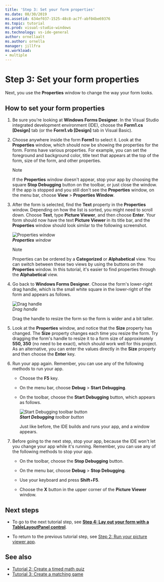 ```yaml
---
title: 'Step 3: Set your form properties'
ms.date: 08/30/2019
ms.assetid: 634ef037-1525-48c8-ac7f-abf04be69376
ms.topic: tutorial
ms.prod: visual-studio-windows
ms.technology: vs-ide-general
author: ornellaalt
ms.author: ornella
manager: jillfra
ms.workload:
- multiple
---
```

# Step 3: Set your form properties

Next, you use the **Properties** window to change the way your form looks.

## How to set your form properties

1. Be sure you're looking at **Windows Forms Designer**. In the Visual Studio integrated development environment (IDE), choose the **Form1.cs [Design]** tab (or the **Form1.vb [Design]** tab in Visual Basic).

1. Choose anywhere inside the form **Form1** to select it. Look at the **Properties** window, which should now be showing the properties for the form. Forms have various properties. For example, you can set the foreground and background color, title text that appears at the top of the form, size of the form, and other properties.

   > [!NOTE]
   > If the **Properties** window doesn't appear, stop your app by choosing the square **Stop Debugging** button on the toolbar, or just close the window. If the app is stopped and you still don't see the **Properties** window, on the menu bar, choose **View** > **Properties Window**.

1. After the form is selected, find the **Text** property in the **Properties** window. Depending on how the list is sorted, you might need to scroll down. Choose **Text**, type **Picture Viewer**, and then choose **Enter**.  Your form should now have the text **Picture Viewer** in its title bar, and the **Properties** window should look similar to the following screenshot.

    ![Properties window](../ide/media/express_edittextproperty.png)<br>
   ***Properties*** *window*

   > [!NOTE]
   > Properties can be ordered by a **Categorized** or **Alphabetical** view. You can switch between these two views by using the buttons on the **Properties** window. In this tutorial, it's easier to find properties through the **Alphabetical** view.

1. Go back to **Windows Forms Designer**. Choose the form's lower-right drag handle, which is the small white square in the lower-right of the form and appears as follows.

    ![Drag handle](../ide/media/express_bottomrt_drag.png)<br>
   *Drag handle*

    Drag the handle to resize the form so the form is wider and a bit taller.

1. Look at the **Properties** window, and notice that the **Size** property has changed. The **Size** property changes each time you resize the form. Try dragging the form's handle to resize it to a form size of approximately **550, 350** (no need to be exact), which should work well for this project. As an alternative, you can enter the values directly in the **Size** property and then choose the **Enter** key.

1. Run your app again. Remember, you can use any of the following methods to run your app.

   - Choose the **F5** key.

   - On the menu bar, choose **Debug** > **Start Debugging**.

   - On the toolbar, choose the **Start Debugging** button, which appears as follows.

      ![Start Debugging toolbar button](../ide/media/express_icondebug.png)<br>
     ***Start Debugging*** *toolbar button*

     Just like before, the IDE builds and runs your app, and a window appears.

1. Before going to the next step, stop your app, because the IDE won't let you change your app while it's running. Remember, you can use any of the following methods to stop your app.

   - On the toolbar, choose the **Stop Debugging** button.

   - On the menu bar, choose **Debug** > **Stop Debugging**.

   - Use your keyboard and press **Shift**+**F5**.

   - Choose the **X** button in the upper corner of the **Picture Viewer** window.

## Next steps

* To go to the next tutorial step, see **[Step 4: Lay out your form with a TableLayoutPanel control](../ide/step-4-lay-out-your-form-with-a-tablelayoutpanel-control.md)**.

* To return to the previous tutorial step, see [Step 2: Run your picture viewer app](../ide/step-2-run-your-program.md).

## See also

* [Tutorial 2: Create a timed math quiz](tutorial-2-create-a-timed-math-quiz.md)
* [Tutorial 3: Create a matching game](tutorial-3-create-a-matching-game.md)
